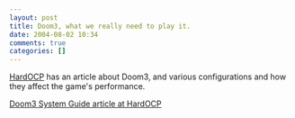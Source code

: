 ```yaml
---
layout: post
title: Doom3, what we really need to play it.
date: 2004-08-02 10:34
comments: true
categories: []
---
```

<a href="http://www.hardocp.com">HardOCP</a> has an article about Doom3, and various configurations and how they affect the game's performance.

<a href="http://www2.hardocp.com/article.html?art=NjQ0">Doom3 System Guide article at HardOCP</a>
